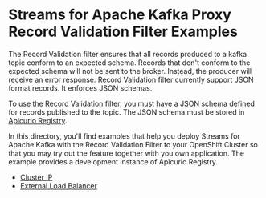 # Streams for Apache Kafka Proxy Record Validation Filter Examples

The Record Validation filter ensures that all records produced to a kafka topic conform to an expected schema.
Records that don't conform to the expected schema will not be sent to the broker. Instead, the producer will
receive an error response. Record Validation filter currently support JSON format records.  It enforces JSON
schemas.

To use the Record Validation filter, you must have a JSON schema defined for records published to the topic.
The JSON schema must be stored in [Apicurio Registry](https://docs.redhat.com/en/documentation/red_hat_build_of_apicurio_registry/).

In this directory, you'll find examples that help you deploy Streams for Apache Kafka with the Record Validation Filter
to your OpenShift Cluster so that you may try out the feature together with you own application.
The example provides a development instance of Apicurio Registry.

* [Cluster IP](./cluster-ip)
* [External Load Balancer](./load-balancer)

